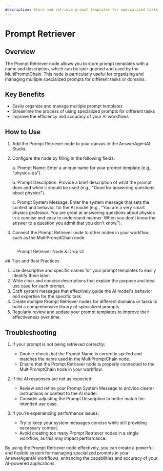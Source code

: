 ```yaml
---
description: Store and retrieve prompt templates for specialized tasks
---
```


# Prompt Retriever

## Overview

The Prompt Retriever node allows you to store prompt templates with a name and description, which can be later queried and used by the MultiPromptChain. This node is particularly useful for organizing and managing multiple specialized prompts for different tasks or domains.

## Key Benefits

-   Easily organize and manage multiple prompt templates
-   Streamline the process of using specialized prompts for different tasks
-   Improve the efficiency and accuracy of your AI workflows

## How to Use

1. Add the Prompt Retriever node to your canvas in the AnswerAgentAI Studio.
2. Configure the node by filling in the following fields:

    a. Prompt Name: Enter a unique name for your prompt template (e.g., "physics-qa").

    b. Prompt Description: Provide a brief description of what the prompt does and when it should be used (e.g., "Good for answering questions about physics").

    c. Prompt System Message: Enter the system message that sets the context and behavior for the AI model (e.g., "You are a very smart physics professor. You are great at answering questions about physics in a concise and easy to understand manner. When you don't know the answer to a question you admit that you don't know.").

3. Connect the Prompt Retriever node to other nodes in your workflow, such as the MultiPromptChain node.

<!-- TODO: Add a screenshot showing the Prompt Retriever node configuration panel -->
<figure><img src="/.gitbook/assets/screenshots/promptretreiver.png" alt="" /><figcaption><p> Prompt Retreiver  Node &#x26; Drop UI</p></figcaption></figure>
## Tips and Best Practices

1. Use descriptive and specific names for your prompt templates to easily identify them later.
2. Write clear and concise descriptions that explain the purpose and ideal use case for each prompt.
3. Craft system messages that effectively guide the AI model's behavior and expertise for the specific task.
4. Create multiple Prompt Retriever nodes for different domains or tasks to build a comprehensive library of specialized prompts.
5. Regularly review and update your prompt templates to improve their effectiveness over time.

## Troubleshooting

1. If your prompt is not being retrieved correctly:

    - Double-check that the Prompt Name is correctly spelled and matches the name used in the MultiPromptChain node.
    - Ensure that the Prompt Retriever node is properly connected to the MultiPromptChain node in your workflow.

2. If the AI responses are not as expected:

    - Review and refine your Prompt System Message to provide clearer instructions or context to the AI model.
    - Consider adjusting the Prompt Description to better match the intended use case.

3. If you're experiencing performance issues:
    - Try to keep your system messages concise while still providing necessary context.
    - Avoid creating too many Prompt Retriever nodes in a single workflow, as this may impact performance.

By using the Prompt Retriever node effectively, you can create a powerful and flexible system for managing specialized prompts in your AnswerAgentAI workflows, enhancing the capabilities and accuracy of your AI-powered applications.
